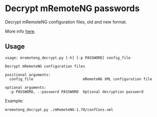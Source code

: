 Decrypt mRemoteNG passwords
===========================

Decrypt mRemoteNG configuration files, old and new format.

More info [here](https://www.errno.fr/mRemoteNG).

Usage
-----
```
usage: mremoteng_decrypt.py [-h] [-p PASSWORD] config_file

Decrypt mRemoteNG configuration files

positional arguments:
  config_file                       mRemoteNG XML configuration file

optional arguments:
  -p PASSWORD, --password PASSWORD  Optional decryption password
```

Example:
```
mremoteng_decrypt.py ./mRemoteNG-1.70/confCons.xml
```
